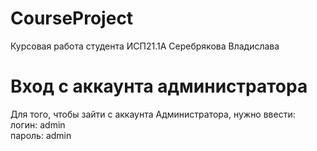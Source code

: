 # CourseProject

Курсовая работа студента ИСП21.1А Серебрякова Владислава

 # Вход с аккаунта администратора

Для того, чтобы зайти с аккаунта Администратора, нужно ввести:        
логин: admin        
пароль: admin
